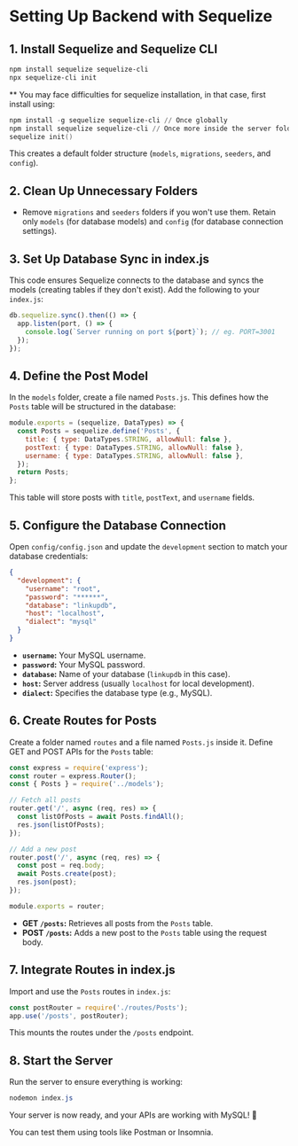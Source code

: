# Setting Up Backend with Sequelize

## 1. **Install Sequelize and Sequelize CLI**

```powershell
npm install sequelize sequelize-cli
npx sequelize-cli init
```

\*\* You may face difficulties for sequelize installation, in that case, first install using:

```powershell
npm install -g sequelize sequelize-cli // Once globally
npm install sequelize sequelize-cli // Once more inside the server folder
sequelize init()
```

This creates a default folder structure (`models`, `migrations`, `seeders`, and `config`).

## 2. **Clean Up Unnecessary Folders**

- Remove `migrations` and `seeders` folders if you won't use them. Retain only `models` (for database models) and `config` (for database connection settings).

## 3. **Set Up Database Sync in index.js**

This code ensures Sequelize connects to the database and syncs the models (creating tables if they don't exist). Add the following to your `index.js`:

```javascript
db.sequelize.sync().then(() => {
  app.listen(port, () => {
    console.log(`Server running on port ${port}`); // eg. PORT=3001
  });
});
```

## 4. **Define the Post Model**

In the `models` folder, create a file named `Posts.js`. This defines how the `Posts` table will be structured in the database:

```javascript
module.exports = (sequelize, DataTypes) => {
  const Posts = sequelize.define('Posts', {
    title: { type: DataTypes.STRING, allowNull: false },
    postText: { type: DataTypes.STRING, allowNull: false },
    username: { type: DataTypes.STRING, allowNull: false },
  });
  return Posts;
};
```

This table will store posts with `title`, `postText`, and `username` fields.

## 5. **Configure the Database Connection**

Open `config/config.json` and update the `development` section to match your database credentials:

```json
{
  "development": {
    "username": "root",
    "password": "******",
    "database": "linkupdb",
    "host": "localhost",
    "dialect": "mysql"
  }
}
```

- **`username`:** Your MySQL username.
- **`password`:** Your MySQL password.
- **`database`:** Name of your database (`linkupdb` in this case).
- **`host`:** Server address (usually `localhost` for local development).
- **`dialect`:** Specifies the database type (e.g., MySQL).

## 6. **Create Routes for Posts**

Create a folder named `routes` and a file named `Posts.js` inside it. Define GET and POST APIs for the `Posts` table:

```javascript
const express = require('express');
const router = express.Router();
const { Posts } = require('../models');

// Fetch all posts
router.get('/', async (req, res) => {
  const listOfPosts = await Posts.findAll();
  res.json(listOfPosts);
});

// Add a new post
router.post('/', async (req, res) => {
  const post = req.body;
  await Posts.create(post);
  res.json(post);
});

module.exports = router;
```

- **GET `/posts`:** Retrieves all posts from the `Posts` table.
- **POST `/posts`:** Adds a new post to the `Posts` table using the request body.

## 7. **Integrate Routes in index.js**

Import and use the `Posts` routes in `index.js`:

```javascript
const postRouter = require('./routes/Posts');
app.use('/posts', postRouter);
```

This mounts the routes under the `/posts` endpoint.

## 8. **Start the Server**

Run the server to ensure everything is working:

```powershell
nodemon index.js
```

Your server is now ready, and your APIs are working with MySQL! 🎉

You can test them using tools like Postman or Insomnia.
